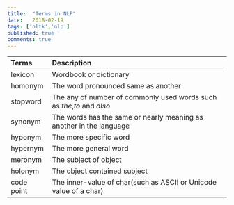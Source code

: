 ```yaml
---
title:  "Terms in NLP"
date:   2018-02-19
tags: ['nltk','nlp']
published: true
comments: true
---
```


|Terms|Description|
|:--|:--|
|lexicon|Wordbook or dictionary|
|homonym|The word pronounced same as another|
|stopword|The any of number of commonly used words such as *the*,*to* and *also*|
|synonym|The words has the same or nearly meaning as another in the language|
|hyponym|The more specific word|
|hypernym|The more general word|
|meronym|The subject of object|
|holonym|The object contained subject|
|code point|The inner-value of char(such as ASCII or Unicode value of a char)|
